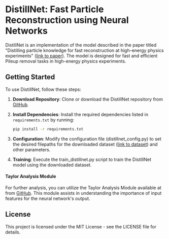 # DistillNet: Fast Particle Reconstruction using Neural Networks

DistillNet is an implementation of the model described in the paper titled "Distilling particle knowledge for fast reconstruction at high-energy physics experiments" ([link to paper](https://doi.org/10.48550/arXiv.2311.12551)). The model is designed for fast and efficient Pileup removal tasks in high-energy physics experiments.

## Getting Started

To use DistillNet, follow these steps:

1. **Download Repository**: Clone or download the DistillNet repository from [GitHub](https://github.com/tbrandes01/distillnet).

2. **Install Dependencies**: Install the required dependencies listed in `requirements.txt` by running:
   ```bash
   pip install -r requirements.txt
    ```
3. **Configuration**: Modify the configuration file (distillnet_config.py) to set the desired filepaths for the downloaded dataset ([link to dataset](https://doi.org/10.5281/zenodo.10670183)) and other parameters.

4. **Training**: Execute the train_distillnet.py script to train the DistillNet model using the downloaded dataset.


#### Taylor Analysis Module
For further analysis, you can utilize the Taylor Analysis Module available at from [GitHub](https://github.com/lsowa/tayloranalysis). This module assists in understanding the importance of input features for the neural network's output.

## License
This project is licensed under the MIT License - see the LICENSE file for details.
